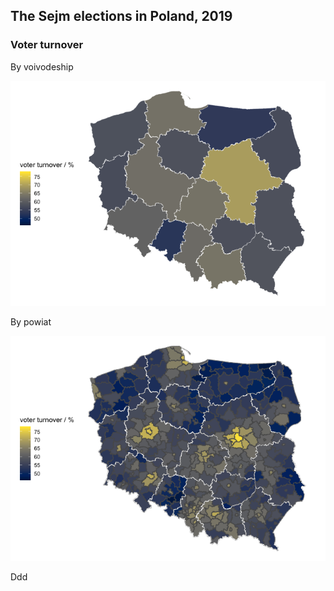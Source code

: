 The Sejm elections in Poland, 2019
----------------------------------

### Voter turnover

By voivodeship

![](turnover_files/figure-markdown_strict/unnamed-chunk-3-1.png)

By powiat

![](turnover_files/figure-markdown_strict/unnamed-chunk-4-1.png)

Ddd
